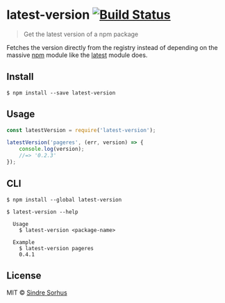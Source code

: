 # latest-version [![Build Status](https://travis-ci.org/sindresorhus/latest-version.svg?branch=master)](https://travis-ci.org/sindresorhus/latest-version)

> Get the latest version of a npm package

Fetches the version directly from the registry instead of depending on the massive [npm](https://github.com/npm/npm/blob/8b5e7b6ae5b4cd2d7d62eaf93b1428638b387072/package.json#L37-L85) module like the [latest](https://github.com/bahamas10/node-latest) module does.


## Install

```
$ npm install --save latest-version
```


## Usage

```js
const latestVersion = require('latest-version');

latestVersion('pageres', (err, version) => {
	console.log(version);
	//=> '0.2.3'
});
```


## CLI

```
$ npm install --global latest-version
```

```
$ latest-version --help

  Usage
    $ latest-version <package-name>

  Example
    $ latest-version pageres
    0.4.1
```


## License

MIT © [Sindre Sorhus](http://sindresorhus.com)
